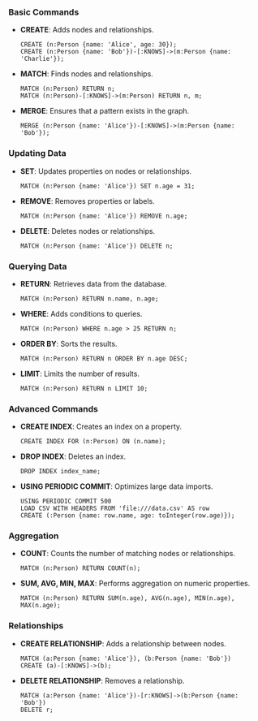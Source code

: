 ### Basic Commands

- **CREATE**: Adds nodes and relationships.

  ```cypher
  CREATE (n:Person {name: 'Alice', age: 30});
  CREATE (n:Person {name: 'Bob'})-[:KNOWS]->(m:Person {name: 'Charlie'});
  ```

- **MATCH**: Finds nodes and relationships.

  ```cypher
  MATCH (n:Person) RETURN n;
  MATCH (n:Person)-[:KNOWS]->(m:Person) RETURN n, m;
  ```

- **MERGE**: Ensures that a pattern exists in the graph.
  ```cypher
  MERGE (n:Person {name: 'Alice'})-[:KNOWS]->(m:Person {name: 'Bob'});
  ```

### Updating Data

- **SET**: Updates properties on nodes or relationships.

  ```cypher
  MATCH (n:Person {name: 'Alice'}) SET n.age = 31;
  ```

- **REMOVE**: Removes properties or labels.

  ```cypher
  MATCH (n:Person {name: 'Alice'}) REMOVE n.age;
  ```

- **DELETE**: Deletes nodes or relationships.
  ```cypher
  MATCH (n:Person {name: 'Alice'}) DELETE n;
  ```

### Querying Data

- **RETURN**: Retrieves data from the database.

  ```cypher
  MATCH (n:Person) RETURN n.name, n.age;
  ```

- **WHERE**: Adds conditions to queries.

  ```cypher
  MATCH (n:Person) WHERE n.age > 25 RETURN n;
  ```

- **ORDER BY**: Sorts the results.

  ```cypher
  MATCH (n:Person) RETURN n ORDER BY n.age DESC;
  ```

- **LIMIT**: Limits the number of results.
  ```cypher
  MATCH (n:Person) RETURN n LIMIT 10;
  ```

### Advanced Commands

- **CREATE INDEX**: Creates an index on a property.

  ```cypher
  CREATE INDEX FOR (n:Person) ON (n.name);
  ```

- **DROP INDEX**: Deletes an index.

  ```cypher
  DROP INDEX index_name;
  ```

- **USING PERIODIC COMMIT**: Optimizes large data imports.
  ```cypher
  USING PERIODIC COMMIT 500
  LOAD CSV WITH HEADERS FROM 'file:///data.csv' AS row
  CREATE (:Person {name: row.name, age: toInteger(row.age)});
  ```

### Aggregation

- **COUNT**: Counts the number of matching nodes or relationships.

  ```cypher
  MATCH (n:Person) RETURN COUNT(n);
  ```

- **SUM, AVG, MIN, MAX**: Performs aggregation on numeric properties.
  ```cypher
  MATCH (n:Person) RETURN SUM(n.age), AVG(n.age), MIN(n.age), MAX(n.age);
  ```

### Relationships

- **CREATE RELATIONSHIP**: Adds a relationship between nodes.

  ```cypher
  MATCH (a:Person {name: 'Alice'}), (b:Person {name: 'Bob'})
  CREATE (a)-[:KNOWS]->(b);
  ```

- **DELETE RELATIONSHIP**: Removes a relationship.
  ```cypher
  MATCH (a:Person {name: 'Alice'})-[r:KNOWS]->(b:Person {name: 'Bob'})
  DELETE r;
  ```
